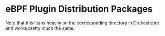 # eBPF Plugin Distribution Packages

Note that this leans heavily on the [corresponding directory in Orchestrator](https://github.com/Metrist-Software/orchestrator/tree/main/dist) and
works pretty much the same.
